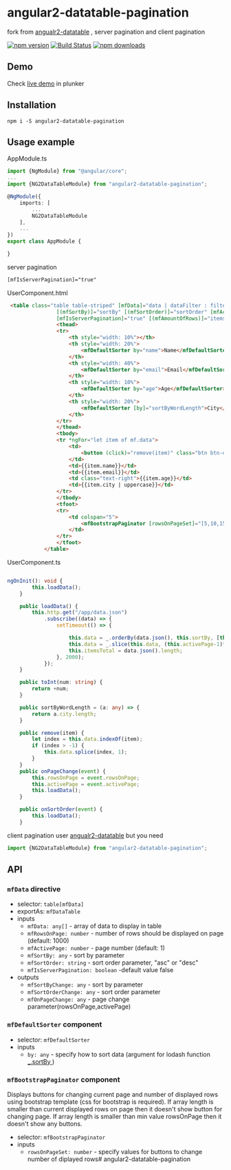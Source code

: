 # angular2-datatable-pagination
fork from [angualr2-datatable](https://github.com/mariuszfoltak/angular2-datatable)  , server pagination  and client pagination


[![npm version](https://badge.fury.io/js/angular2-datatable-pagination.svg)](https://badge.fury.io/js/"angular2-datatable-pagination)
[![Build Status](https://travis-ci.org/ants24/angular2-datatable-pagination.svg?branch=master)](https://travis-ci.org/ants24/angular2-datatable-pagination)
[![npm downloads](https://img.shields.io/npm/dm/angular2-datatable-pagination.svg)](https://npmjs.org/angular2-datatable-pagination)
## Demo

Check [live demo](http://plnkr.co/edit/4AERPpfUDIvy6W1pwdCd?p=preview) in plunker

## Installation

```
npm i -S angular2-datatable-pagination
```

## Usage example

AppModule.ts
```typescript
import {NgModule} from "@angular/core";
...
import {NG2DataTableModule} from "angular2-datatable-pagination";

@NgModule({
    imports: [
        ...
        NG2DataTableModule
    ],
    ...
})
export class AppModule {

}
```

server pagination
```html
[mfIsServerPagination]="true"
```
UserComponent.html
```html
 <table class="table table-striped" [mfData]="data | dataFilter : filterQuery" #mf="mfDataTable" [mfRowsOnPage]="rowsOnPage"
                [(mfSortBy)]="sortBy" [(mfSortOrder)]="sortOrder" [mfActivePage]="activePage" (mfOnPageChange)="onPageChange($event)"
                [mfIsServerPagination]="true" [(mfAmountOfRows)]="itemsTotal" (mfSortOrderChange)="onSortOrder($event)">
                <thead>
                <tr>
                    <th style="width: 10%"></th>
                    <th style="width: 20%">
                        <mfDefaultSorter by="name">Name</mfDefaultSorter>
                    </th>
                    <th style="width: 40%">
                        <mfDefaultSorter by="email">Email</mfDefaultSorter>
                    </th>
                    <th style="width: 10%">
                        <mfDefaultSorter by="age">Age</mfDefaultSorter>
                    </th>
                    <th style="width: 20%">
                        <mfDefaultSorter [by]="sortByWordLength">City</mfDefaultSorter>
                    </th>
                </tr>
                </thead>
                <tbody>
                <tr *ngFor="let item of mf.data">
                    <td>
                        <button (click)="remove(item)" class="btn btn-danger">x</button>
                    </td>
                    <td>{{item.name}}</td>
                    <td>{{item.email}}</td>
                    <td class="text-right">{{item.age}}</td>
                    <td>{{item.city | uppercase}}</td>
                </tr>
                </tbody>
                <tfoot>
                <tr>
                    <td colspan="5">
                        <mfBootstrapPaginator [rowsOnPageSet]="[5,10,15]"></mfBootstrapPaginator>
                    </td>
                </tr>
                </tfoot>
            </table>
```

UserComponent.ts
```typescript

ngOnInit(): void {
        this.loadData();
    }

    public loadData() {
        this.http.get("/app/data.json")
            .subscribe((data) => {
                setTimeout(() => {

                    this.data = _.orderBy(data.json(), this.sortBy, [this.sortOrder]);
                    this.data = _.slice(this.data, (this.activePage-1)*this.rowsOnPage, (this.activePage-1)*this.rowsOnPage + this.rowsOnPage);
                    this.itemsTotal = data.json().length;
                }, 2000);
            });
    }

    public toInt(num: string) {
        return +num;
    }

    public sortByWordLength = (a: any) => {
        return a.city.length;
    }

    public remove(item) {
        let index = this.data.indexOf(item);
        if (index > -1) {
            this.data.splice(index, 1);
        }
    }
    public onPageChange(event) {
        this.rowsOnPage = event.rowsOnPage;
        this.activePage = event.activePage;
        this.loadData();
    }

    public onSortOrder(event) {
        this.loadData();
    }


```

client pagination  user [angualr2-datatable](https://github.com/mariuszfoltak/angular2-datatable)
but you need 
```typescript
import {NG2DataTableModule} from "angular2-datatable-pagination";
```

## API

### `mfData` directive

 - selector: `table[mfData]`
 - exportAs: `mfDataTable`
 - inputs
   - `mfData: any[]` - array of data to display in table
   - `mfRowsOnPage: number` - number of rows should be displayed on page (default: 1000)
   - `mfActivePage: number` - page number (default: 1)
   - `mfSortBy: any` - sort by parameter
   - `mfSortOrder: string` - sort order parameter, "asc" or "desc"
   - `mfIsServerPagination: boolean` -default value false
 - outputs
   - `mfSortByChange: any` - sort by parameter
   - `mfSortOrderChange: any` - sort order parameter
   - `mfOnPageChange: any` - page change parameter(rowsOnPage,activePage)
 
### `mfDefaultSorter` component

 - selector: `mfDefaultSorter`
 - inputs
   - `by: any` - specify how to sort data (argument for lodash function [_.sortBy ](https://lodash.com/docs#sortBy))
 
### `mfBootstrapPaginator` component
Displays buttons for changing current page and number of displayed rows using bootstrap template (css for bootstrap is required). If array length is smaller than current displayed rows on page then it doesn't show button for changing page. If array length is smaller than min value rowsOnPage then it doesn't show any buttons.

 - selector: `mfBootstrapPaginator`
 - inputs
   - `rowsOnPageSet: number` - specify values for buttons to change number of diplayed rows# angular2-datatable-pagination
